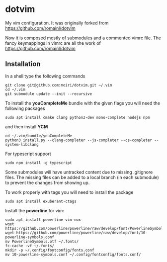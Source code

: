dotvim
======

My vim configuration. It was originally forked from
https://github.com/romainl/dotvim

Now it is composed mostly of submodules and a commented vimrc file. The fancy
keymappings in vimrc are all the work of https://github.com/romainl/dotvim

Installation
------------
In a shell type the following commands

    git clone git@github.com:moiri/dotvim.git ~/.vim
    cd ~/.vim
    git submodule update --init --recursive

To install the **youCompleteMe** bundle with the given flags you will need the
following packages

    sudo apt install cmake clang python3-dev mono-complete nodejs npm

and then install **YCM**

    cd ~/.vim/bundle/youCompleteMe
    python3 install.py --clang-completer --js-completer --cs-completer --system-libclang

For typescript support

    sudo npm install -g typescript

Some submodules will have untracked content due to missing .gitignore files. The
missing files can be added to a local branch (in each submodule) to prevent the
changes from showing up.

To work properly with tags you will need to install the package

    sudo apt install exuberant-ctags

Install the **powerline** for vim:

    sudo apt install powerline vim-nox
    wget https://github.com/powerline/powerline/raw/develop/font/PowerlineSymbols.otf
    wget https://github.com/powerline/powerline/raw/develop/font/10-powerline-symbols.conf
    mv PowerlineSymbols.otf ~/.fonts/
    fc-cache -vf ~/.fonts/
    mkdir -p ~/.config/fontconfig/fonts.conf
    mv 10-powerline-symbols.conf ~/.config/fontconfig/fonts.conf/

